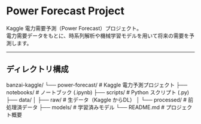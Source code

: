 # Power Forecast Project

Kaggle 電力需要予測（Power Forecast）プロジェクト。  
電力需要データをもとに、時系列解析や機械学習モデルを用いて将来の需要を予測します。

---

## ディレクトリ構成

banzai-kaggle/
└── power-forecast/              # Kaggle 電力予測プロジェクト
    ├── notebooks/               # ノートブック (.ipynb)
    ├── scripts/                 # Python スクリプト (.py)
    ├── data/
    │   ├── raw/                 # 生データ（Kaggle からDL）
    │   └── processed/           # 前処理済データ
    ├── models/                  # 学習済みモデル
    └── README.md                # プロジェクト概要
